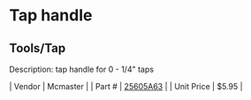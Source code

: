 # Tap handle
## Tools/Tap
Description: 	tap handle for 0 - 1/4" taps 

| Vendor | Mcmaster | 
| Part # | [25605A63](http://www.mcmaster.com/) | 
| Unit Price | $5.95 | 
